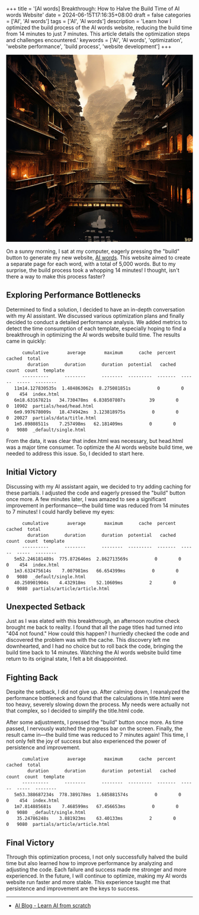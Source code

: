 +++
title = '[AI words] Breakthrough: How to Halve the Build Time of AI words Website'
date = 2024-06-15T17:16:35+08:00
draft = false
categories = ['AI', 'AI words']
tags = ['AI', 'AI words']
description = 'Learn how I optimized the build process of the AI words website, reducing the build time from 14 minutes to just 7 minutes. This article details the optimization steps and challenges encountered.'
keywords = ['AI', 'AI words', 'optimization', 'website performance', 'build process', 'website development']
+++

![](ai-words-optimize-build-process-sf-intricate-artwork-masterpiece-ominous-matte-painting-mo.jpeg)

On a sunny morning, I sat at my computer, eagerly pressing the "build" button to generate my new website, [AI words](https://ai-words.aihub2022.top/). This website aimed to create a separate page for each word, with a total of 5,000 words. But to my surprise, the build process took a whopping 14 minutes! I thought, isn't there a way to make this process faster?

## Exploring Performance Bottlenecks

Determined to find a solution, I decided to have an in-depth conversation with my AI assistant. We discussed various optimization plans and finally decided to conduct a detailed performance analysis. We added metrics to detect the time consumption of each template, especially hoping to find a breakthrough in optimizing the AI words website build time. The results came in quickly:

```plaintext
      cumulative       average       maximum      cache  percent  cached  total  
        duration      duration      duration  potential   cached   count  count  template
      ----------      --------      --------  ---------  -------  ------  -----  --------
   11m14.127830535s  1.484863062s  8.275081851s          0        0       0    454  index.html
   6m18.63167821s   34.730478ms  6.838507807s         39        0       0  10902  partials/head/head.html
   6m9.997678009s   18.474942ms  3.123818975s          0        0       0  20027  partials/data/title.html
   1m5.89808511s    7.257498ms   62.181409ms          0        0       0   9080  _default/single.html
```

From the data, it was clear that index.html was necessary, but head.html was a major time consumer. To optimize the AI words website build time, we needed to address this issue. So, I decided to start here.

## Initial Victory

Discussing with my AI assistant again, we decided to try adding caching for these partials. I adjusted the code and eagerly pressed the "build" button once more. A few minutes later, I was amazed to see a significant improvement in performance—the build time was reduced from 14 minutes to 7 minutes! I could hardly believe my eyes:

```plaintext
      cumulative       average       maximum      cache  percent  cached  total  
        duration      duration      duration  potential   cached   count  count  template
      ----------      --------      --------  ---------  -------  ------  -----  --------
   5m52.246181489s  775.872646ms  2.862713569s          0        0       0    454  index.html
   1m3.632475614s    7.007981ms   66.654399ms          0        0       0   9080  _default/single.html
   40.250901904s    4.432918ms    52.10609ms          2        0       0   9080  partials/article/article.html
```

## Unexpected Setback

Just as I was elated with this breakthrough, an afternoon routine check brought me back to reality. I found that all the page titles had turned into "404 not found." How could this happen? I hurriedly checked the code and discovered the problem was with the cache. This discovery left me downhearted, and I had no choice but to roll back the code, bringing the build time back to 14 minutes. Watching the AI words website build time return to its original state, I felt a bit disappointed.

## Fighting Back

Despite the setback, I did not give up. After calming down, I reanalyzed the performance bottleneck and found that the calculations in title.html were too heavy, severely slowing down the process. My needs were actually not that complex, so I decided to simplify the title.html code.

After some adjustments, I pressed the "build" button once more. As time passed, I nervously watched the progress bar on the screen. Finally, the result came in—the build time was reduced to 7 minutes again! This time, I not only felt the joy of success but also experienced the power of persistence and improvement.

```plaintext
      cumulative       average       maximum      cache  percent  cached  total  
        duration      duration      duration  potential   cached   count  count  template
      ----------      --------      --------  ---------  -------  ------  -----  --------
   5m53.388687234s  778.389178ms  1.685881574s          0        0       0    454  index.html
   1m7.814885681s    7.468599ms   67.456653ms          0        0       0   9080  _default/single.html
    35.24786248s    3.881923ms    63.40133ms          2        0       0   9080  partials/article/article.html
```

## Final Victory

Through this optimization process, I not only successfully halved the build time but also learned how to improve performance by analyzing and adjusting the code. Each failure and success made me stronger and more experienced. In the future, I will continue to optimize, making my AI words website run faster and more stable. This experience taught me that persistence and improvement are the keys to success.

---

- [AI Blog - Learn AI from scratch](https://ai-blog.aihub2022.top/post/ai-words-optimize-build-process/)
<!-- - [公众号 - 从零开始学AI](...) -->
<!-- - [CSDN - 从零开始学AI](...) -->
<!-- - [掘金 - 从零开始学AI](...) -->
<!-- - [知乎 - 从零开始学AI](...) -->
<!-- - [阿里云 - 从零开始学AI](...) -->
<!-- - [腾讯云 - 从零开始学AI](...) -->
